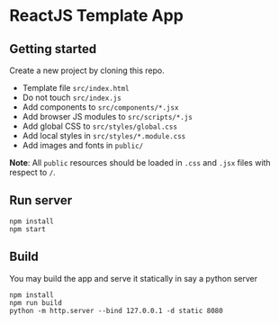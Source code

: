 # ReactJS Template App

## Getting started
Create a new project by cloning this repo.

- Template file `src/index.html`
- Do not touch `src/index.js`
- Add components to `src/components/*.jsx`
- Add browser JS modules to `src/scripts/*.js`
- Add global CSS to `src/styles/global.css`
- Add local styles in `src/styles/*.module.css`
- Add images and fonts in `public/`

**Note**: All `public` resources should be loaded in `.css` and `.jsx` files with respect to `/`.

## Run server
```
npm install
npm start
```

## Build
You may build the app and serve it statically in say a python server
```
npm install
npm run build
python -m http.server --bind 127.0.0.1 -d static 8080
```
